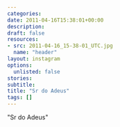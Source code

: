 ```yaml
---
categories:
date: 2011-04-16T15:38:01+00:00
description:
draft: false
resources:
- src: 2011-04-16_15-38-01_UTC.jpg
  name: "header"
layout: instagram
options:
  unlisted: false
stories:
subtitle:
title: "Sr do Adeus"
tags: []
---
```


"Sr do Adeus"
